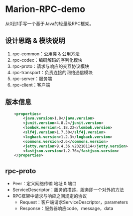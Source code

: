 # Marion-RPC-demo
从0到1手写一个基于Java的轻量级RPC框架。

## 设计思路 & 模块说明
1. rpc-common：公用类 & 公用方法
2. rpc-codec：编码解码的序列化模块
3. rpc-proto：请求与响应的交互协议模块
4. rpc-transport：负责连接的网络通信模块
5. rpc-server：服务端
6. rpc-client：客户端

## 版本信息
```xml
    <properties>
        <java.version>1.8</java.version>
        <junit.version>4.8.2</junit.version>
        <lombok.version>1.18.22</lombok.version>
        <slf4j.version>1.7.30</slf4j.version>
        <logback.version>1.2.3</logback.version>
        <commons.version>2.6</commons.version>
        <jetty.version>9.4.36.v20210114</jetty.version>
        <fastjson.version>1.2.76</fastjson.version>
    </properties>
```
## rpc-proto
- Peer：定义网络传输 地址 & 端口
- ServiceDescriptor：服务的描述，服务即一个对外的方法
- RPC框架中请求与响应之间规定的协议
  - Request：客户端请求ServiceDescriptor，parameters
  - Response：服务器响应code，message，data